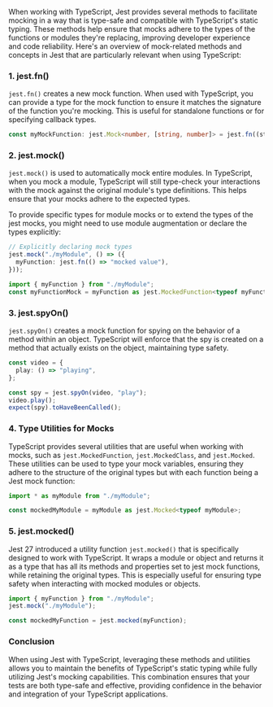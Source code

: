 When working with TypeScript, Jest provides several methods to facilitate mocking in a way that is type-safe and compatible with TypeScript's static typing. These methods help ensure that mocks adhere to the types of the functions or modules they're replacing, improving developer experience and code reliability. Here's an overview of mock-related methods and concepts in Jest that are particularly relevant when using TypeScript:

### 1. jest.fn()

`jest.fn()` creates a new mock function. When used with TypeScript, you can provide a type for the mock function to ensure it matches the signature of the function you're mocking. This is useful for standalone functions or for specifying callback types.

```typescript
const myMockFunction: jest.Mock<number, [string, number]> = jest.fn((str, num) => num);
```

### 2. jest.mock()

`jest.mock()` is used to automatically mock entire modules. In TypeScript, when you mock a module, TypeScript will still type-check your interactions with the mock against the original module's type definitions. This helps ensure that your mocks adhere to the expected types.

To provide specific types for module mocks or to extend the types of the jest mocks, you might need to use module augmentation or declare the types explicitly:

```typescript
// Explicitly declaring mock types
jest.mock("./myModule", () => ({
  myFunction: jest.fn(() => "mocked value"),
}));

import { myFunction } from "./myModule";
const myFunctionMock = myFunction as jest.MockedFunction<typeof myFunction>;
```

### 3. jest.spyOn()

`jest.spyOn()` creates a mock function for spying on the behavior of a method within an object. TypeScript will enforce that the spy is created on a method that actually exists on the object, maintaining type safety.

```typescript
const video = {
  play: () => "playing",
};

const spy = jest.spyOn(video, "play");
video.play();
expect(spy).toHaveBeenCalled();
```

### 4. Type Utilities for Mocks

TypeScript provides several utilities that are useful when working with mocks, such as `jest.MockedFunction`, `jest.MockedClass`, and `jest.Mocked`. These utilities can be used to type your mock variables, ensuring they adhere to the structure of the original types but with each function being a Jest mock function:

```typescript
import * as myModule from "./myModule";

const mockedMyModule = myModule as jest.Mocked<typeof myModule>;
```

### 5. jest.mocked()

Jest 27 introduced a utility function `jest.mocked()` that is specifically designed to work with TypeScript. It wraps a module or object and returns it as a type that has all its methods and properties set to jest mock functions, while retaining the original types. This is especially useful for ensuring type safety when interacting with mocked modules or objects.

```typescript
import { myFunction } from "./myModule";
jest.mock("./myModule");

const mockedMyFunction = jest.mocked(myFunction);
```

### Conclusion

When using Jest with TypeScript, leveraging these methods and utilities allows you to maintain the benefits of TypeScript's static typing while fully utilizing Jest's mocking capabilities. This combination ensures that your tests are both type-safe and effective, providing confidence in the behavior and integration of your TypeScript applications.
